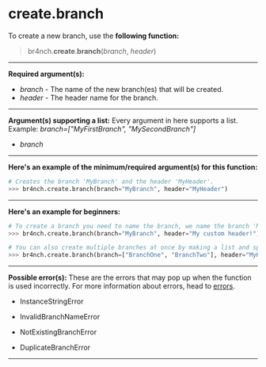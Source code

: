# create.branch

To create a new branch, use the **following function:**

> br4nch.**create**.**branch**(*branch*, *header*)

---

**Required argument(s):**

- *branch* - The name of the new branch(es) that will be created.
- *header* - The header name for the branch.

---

**Argument(s) supporting a list:**
Every argument in here supports a list.
Example: *branch=["MyFirstBranch", "MySecondBranch"]*

- *branch*

---

**Here's an example of the minimum/required argument(s) for this function:**

```python
# Creates the branch 'MyBranch' and the header 'MyHeader'.
>>> br4nch.create.branch(branch="MyBranch", header="MyHeader")
```

---

**Here's an example for beginners:**

```python
# To create a branch you need to name the branch, we name the branch 'MyBranch'. You also have to create a header, we name the header 'My custom header!'.
>>> br4nch.create.branch(branch="MyBranch", header="My custom header!")

# You can also create multiple branches at once by making a list and specifying it in the branch argument.
>>> br4nch.create.branch(branch=["BranchOne", "BranchTwo"], header="MyHeader")
```

---

**Possible error(s):**
These are the errors that may pop up when the function is used incorrectly.
For more information about errors, head to [errors](../../guides/errors.md).

- InstanceStringError

- InvalidBranchNameError
- NotExistingBranchError
- DuplicateBranchError

---

